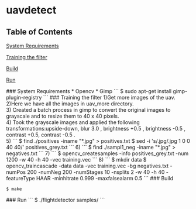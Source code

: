 # uavdetect
## Table of Contents
[System Requirements](#requirements)  

[Training the filter](#train)

[Build](#build)  

[Run](#run) 


<a name="requirements"/>
### System Requirements
* Opencv
* Gimp  
```
$ sudo apt-get install gimp-plugin-registry
```

<a name="train"/>
### Training the filter
1)Get more images of the uav.<br />
2)Here we have all the images in uav_more directory.<br />
3) Created a batch process in gimp to convert the original images to grayscale and to resize them to 40 x 40 pixels.<br />
4) Took the grayscale images and applied the following transformations:upside-down, blur 3.0 , brightness +0.5 ,  brightness -0.5 , contrast +0.5, contrast -0.5 .<br />
5)
```
$ find ./positives -iname "*.jpg" > positives.txt
$ sed -i 's/.jpg/.jpg 1 0 0 40 40/' positives_grey.txt
```
6)	
```
$ find ./sampl1_neg -iname "*.jpg" > negatives.txt
```
7)
```
$ opencv_createsamples -info positives_grey.txt -num 1200 -w 40 -h 40 -vec training.vec
```
8)
```
$ mkdir data
$ opencv_traincascade -data data -vec training.vec -bg negatives.txt -numPos 200 -numNeg 200 -numStages 10 -nsplits 2 -w 40 -h 40 -featureType HAAR -minhitrate 0.999 -maxfalsealarm 0.5
```


<a name="build"/>
### Build

```
$ make
```
<a name="run"/>
### Run
```
$ ./flightdetector samples/<img_name>
```
